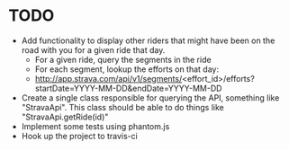 TODO
====

* Add functionality to display other riders that might have been on the road with you for a given ride that day.
    - For a given ride, query the segments in the ride
    - For each segment, lookup the efforts on that day:
    - http://app.strava.com/api/v1/segments/<effort_id>/efforts?startDate=YYYY-MM-DD&endDate=YYYY-MM-DD
* Create a single class responsible for querying the API, something like "StravaApi".  This class should be able to do things like "StravaApi.getRide(id)"
* Implement some tests using phantom.js
* Hook up the project to travis-ci 